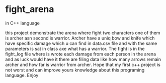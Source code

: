 # fight_arena
in C++ language


this project demonstrate the arena where fight two characters one of them is archer asn second is warrior. Archer have a uniq bow and knife which have specific damage which u can find in data.csv file and with the same parameters is sat in class axe what has a warrior. The fight is in the fight_log file where is wrote each damage from each person in the arena and as luck would have it there are filing data like how many arrows remain archer and how far is warrior from archer. Hope that my first c++ project is not worst and can improve yours knowledge about this programing language. Enjoy